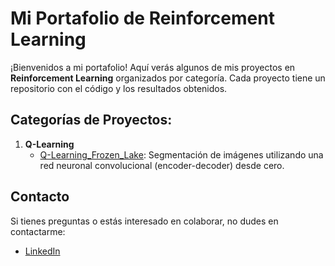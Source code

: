 # Mi Portafolio de Reinforcement Learning

¡Bienvenidos a mi portafolio! Aquí verás algunos de mis proyectos en **Reinforcement Learning** organizados por categoría. Cada proyecto tiene un repositorio con el código y los resultados obtenidos.

## Categorías de Proyectos:

1. **Q-Learning**
   - [Q-Learning_Frozen_Lake](./Q-LEARNING/RL-FROZEN_LAKE): Segmentación de imágenes utilizando una red neuronal convolucional (encoder-decoder) desde cero.
   
## Contacto

Si tienes preguntas o estás interesado en colaborar, no dudes en contactarme:

- [LinkedIn](https://www.linkedin.com/in/diana-marysabell-llamoca-z%C3%A1rate-44489130a/)
